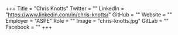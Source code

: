+++
Title = "Chris Knotts"
Twitter = ""
LinkedIn = "https://www.linkedin.com/in/chris-knotts/"
GitHub = ""
Website = ""
Employer = "ASPE"
Role = ""
Image = "chris-knotts.jpg"
GitLab = ""
Facebook = ""
+++

